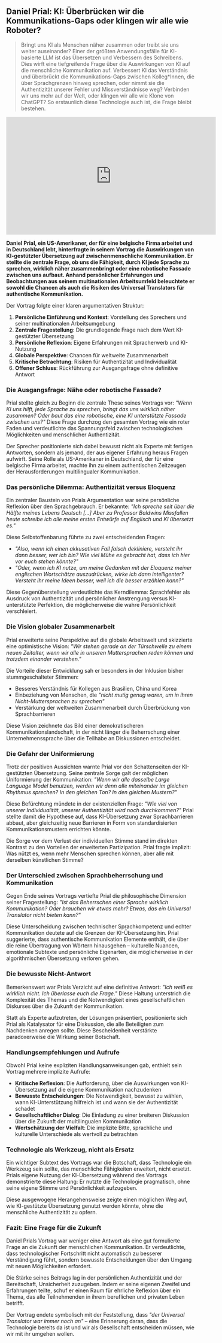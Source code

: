 ## Daniel Prial: KI: Überbrücken wir die Kommunikations-Gaps oder klingen wir alle wie Roboter?

> Bringt uns KI als Menschen näher zusammen oder treibt sie uns weiter auseinander? Einer der größten Anwendungsfälle für KI-basierte LLM ist das Übersetzen und Verbessern des Schreibens. Dies wirft eine tiefgreifende Frage über die Auswirkungen von KI auf die menschliche Kommunikation auf.
Verbessert KI das Verständnis und überbrückt die Kommunikations-Gaps zwischen Kolleg*Innen, die über Sprachgrenzen hinweg sprechen, oder nimmt sie die Authentizität unserer Fehler und Missverständnisse weg? Verbinden wir uns mehr auf der Welt, oder klingen wir alle wie Klone von ChatGPT? So erstaunlich diese Technologie auch ist, die Frage bleibt bestehen.

<iframe width="560" height="315" src="https://www.youtube-nocookie.com/embed/BFAstADUUp4?si=sepn-5BAv89cqtCk&amp;start=1161" title="YouTube video player" frameborder="0" allow="accelerometer; autoplay; clipboard-write; encrypted-media; gyroscope; picture-in-picture; web-share" referrerpolicy="strict-origin-when-cross-origin" allowfullscreen></iframe>

**Daniel Prial, ein US-Amerikaner, der für eine belgische Firma arbeitet und in Deutschland lebt, hinterfragte in seinem Vortrag die Auswirkungen von KI-gestützter Übersetzung auf zwischenmenschliche Kommunikation. Er stellte die zentrale Frage, ob uns die Fähigkeit, durch KI jede Sprache zu sprechen, wirklich näher zusammenbringt oder eine robotische Fassade zwischen uns aufbaut. Anhand persönlicher Erfahrungen und Beobachtungen aus seinem multinationalen Arbeitsumfeld beleuchtete er sowohl die Chancen als auch die Risiken des Universal Translators für authentische Kommunikation.**

Der Vortrag folgte einer klaren argumentativen Struktur:

1. **Persönliche Einführung und Kontext**: Vorstellung des Sprechers und seiner multinationalen Arbeitsumgebung
2. **Zentrale Fragestellung**: Die grundlegende Frage nach dem Wert KI-gestützter Übersetzung
3. **Persönliche Reflexion**: Eigene Erfahrungen mit Spracherwerb und KI-Nutzung
4. **Globale Perspektive**: Chancen für weltweite Zusammenarbeit
5. **Kritische Betrachtung**: Risiken für Authentizität und Individualität
6. **Offener Schluss**: Rückführung zur Ausgangsfrage ohne definitive Antwort

### Die Ausgangsfrage: Nähe oder robotische Fassade?

Prial stellte gleich zu Beginn die zentrale These seines Vortrags vor: *"Wenn KI uns hilft, jede Sprache zu sprechen, bringt das uns wirklich näher zusammen? Oder baut das eine robotische, eine KI unterstützte Fassade zwischen uns?"* Diese Frage durchzog den gesamten Vortrag wie ein roter Faden und verdeutlichte das Spannungsfeld zwischen technologischen Möglichkeiten und menschlicher Authentizität.

Der Sprecher positionierte sich dabei bewusst nicht als Experte mit fertigen Antworten, sondern als jemand, der aus eigener Erfahrung heraus Fragen aufwirft. Seine Rolle als US-Amerikaner in Deutschland, der für eine belgische Firma arbeitet, machte ihn zu einem authentischen Zeitzeugen der Herausforderungen multilingualer Kommunikation.

### Das persönliche Dilemma: Authentizität versus Eloquenz

Ein zentraler Baustein von Prials Argumentation war seine persönliche Reflexion über den Sprachgebrauch. Er bekannte: *"Ich spreche seit über die Hälfte meines Lebens Deutsch [...] Aber zu Professor Baldwins Missfallen heute schreibe ich alle meine ersten Entwürfe auf Englisch und KI übersetzt es."*

Diese Selbstoffenbarung führte zu zwei entscheidenden Fragen:

- *"Also, wenn ich einen akkusativen Fall falsch dekliniere, versteht ihr dann besser, wer ich bin? Wie viel Mühe es gebracht hat, dass ich hier vor euch stehen könnte?"*
- *"Oder, wenn ich KI nutze, um meine Gedanken mit der Eloquenz meiner englischen Wortschätze auszudrücken, wirke ich dann intelligenter? Versteht ihr meine Ideen besser, weil ich die besser erzählen kann?"*

Diese Gegenüberstellung verdeutlichte das Kerndilemma: Sprachfehler als Ausdruck von Authentizität und persönlicher Anstrengung versus KI-unterstützte Perfektion, die möglicherweise die wahre Persönlichkeit verschleiert.

### Die Vision globaler Zusammenarbeit

Prial erweiterte seine Perspektive auf die globale Arbeitswelt und skizzierte eine optimistische Vision: *"Wir stehen gerade an der Türschwelle zu einem neuen Zeitalter, wenn wir alle in unseren Muttersprachen reden können und trotzdem einander verstehen."*

Die Vorteile dieser Entwicklung sah er besonders in der Inklusion bisher stummgeschalteter Stimmen:

- Besseres Verständnis für Kollegen aus Brasilien, China und Korea
- Einbeziehung von Menschen, die *"nicht mutig genug waren, um in ihren Nicht-Muttersprachen zu sprechen"*
- Verstärkung der weltweiten Zusammenarbeit durch Überbrückung von Sprachbarrieren

Diese Vision zeichnete das Bild einer demokratischeren Kommunikationslandschaft, in der nicht länger die Beherrschung einer Unternehmenssprache über die Teilhabe an Diskussionen entscheidet.

### Die Gefahr der Uniformierung

Trotz der positiven Aussichten warnte Prial vor den Schattenseiten der KI-gestützten Übersetzung. Seine zentrale Sorge galt der möglichen Uniformierung der Kommunikation: *"Wenn wir alle dasselbe Large Language Model benutzen, werden wir denn alle miteinander im gleichen Rhythmus sprechen? In den gleichen Ton? In den gleichen Mustern?"*

Diese Befürchtung mündete in der existenziellen Frage: *"Wie viel von unserer Individualität, unserer Authentizität wird noch durchkommen?"* Prial stellte damit die Hypothese auf, dass KI-Übersetzung zwar Sprachbarrieren abbaut, aber gleichzeitig neue Barrieren in Form von standardisierten Kommunikationsmustern errichten könnte.

Die Sorge vor dem Verlust der individuellen Stimme stand im direkten Kontrast zu den Vorteilen der erweiterten Partizipation. Prial fragte implizit: Was nützt es, wenn mehr Menschen sprechen können, aber alle mit derselben künstlichen Stimme?

### Der Unterschied zwischen Sprachbeherrschung und Kommunikation

Gegen Ende seines Vortrags vertiefte Prial die philosophische Dimension seiner Fragestellung: *"Ist das Beherrschen einer Sprache wirklich Kommunikation? Oder brauchen wir etwas mehr? Etwas, das ein Universal Translator nicht bieten kann?"*

Diese Unterscheidung zwischen technischer Sprachkompetenz und echter Kommunikation deutete auf die Grenzen der KI-Übersetzung hin. Prial suggerierte, dass authentische Kommunikation Elemente enthält, die über die reine Übertragung von Wörtern hinausgehen – kulturelle Nuancen, emotionale Subtexte und persönliche Eigenarten, die möglicherweise in der algorithmischen Übersetzung verloren gehen.

### Die bewusste Nicht-Antwort

Bemerkenswert war Prials Verzicht auf eine definitive Antwort: *"Ich weiß es wirklich nicht. Ich überlasse euch die Frage."* Diese Haltung unterstrich die Komplexität des Themas und die Notwendigkeit eines gesellschaftlichen Diskurses über die Zukunft der Kommunikation.

Statt als Experte aufzutreten, der Lösungen präsentiert, positionierte sich Prial als Katalysator für eine Diskussion, die alle Beteiligten zum Nachdenken anregen sollte. Diese Bescheidenheit verstärkte paradoxerweise die Wirkung seiner Botschaft.

### Handlungsempfehlungen und Aufrufe

Obwohl Prial keine expliziten Handlungsanweisungen gab, enthielt sein Vortrag mehrere implizite Aufrufe:

- **Kritische Reflexion**: Die Aufforderung, über die Auswirkungen von KI-Übersetzung auf die eigene Kommunikation nachzudenken
- **Bewusste Entscheidungen**: Die Notwendigkeit, bewusst zu wählen, wann KI-Unterstützung hilfreich ist und wann sie der Authentizität schadet
- **Gesellschaftlicher Dialog**: Die Einladung zu einer breiteren Diskussion über die Zukunft der multilingualen Kommunikation
- **Wertschätzung der Vielfalt**: Die implizite Bitte, sprachliche und kulturelle Unterschiede als wertvoll zu betrachten

### Technologie als Werkzeug, nicht als Ersatz

Ein wichtiger Subtext des Vortrags war die Botschaft, dass Technologie ein Werkzeug sein sollte, das menschliche Fähigkeiten erweitert, nicht ersetzt. Prials eigene Nutzung der KI-Übersetzung während des Vortrags demonstrierte diese Haltung: Er nutzte die Technologie pragmatisch, ohne seine eigene Stimme und Persönlichkeit aufzugeben.

Diese ausgewogene Herangehensweise zeigte einen möglichen Weg auf, wie KI-gestützte Übersetzung genutzt werden könnte, ohne die menschliche Authentizität zu opfern.

### Fazit: Eine Frage für die Zukunft

Daniel Prials Vortrag war weniger eine Antwort als eine gut formulierte Frage an die Zukunft der menschlichen Kommunikation. Er verdeutlichte, dass technologischer Fortschritt nicht automatisch zu besserer Verständigung führt, sondern bewusste Entscheidungen über den Umgang mit neuen Möglichkeiten erfordert.

Die Stärke seines Beitrags lag in der persönlichen Authentizität und der Bereitschaft, Unsicherheit zuzugeben. Indem er seine eigenen Zweifel und Erfahrungen teilte, schuf er einen Raum für ehrliche Reflexion über ein Thema, das alle Teilnehmenden in ihrem beruflichen und privaten Leben betrifft.

Der Vortrag endete symbolisch mit der Feststellung, dass *"der Universal Translator war immer noch an"* – eine Erinnerung daran, dass die Technologie bereits da ist und wir als Gesellschaft entscheiden müssen, wie wir mit ihr umgehen wollen.